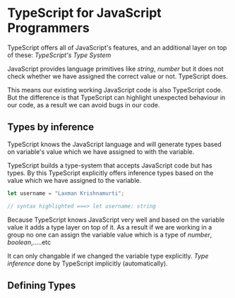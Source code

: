 # TypeScript for JavaScript Programmers

TypeScript offers all of JavaScript's features, and an additional layer on top of these: _TypeScript's Type System_

JavaScript provides language primitives like _string_, _number_ but it does not check whether we have assigned the correct value or not. TypeScript does.

This means our existing working JavaScript code is also TypeScript code. But the difference is that TypeScript can highlight unexpected behaviour in our code, as a result we can avoid bugs in our code.

## Types by inference

TypeScript knows the JavaScript language and will generate types based on variable's value which we have assigned to with the variable.

TypeScript builds a type-system that accepts JavaScript code but has types. By this TypeScript explicitly offers inference types based on the value which we have assigned to the variable.

```js
let username = "Laxman Krishnamurti";

// syntax highlighted ===> let username: string
```

Because TypeScript knows JavaScript very well and based on the variable value it adds a type layer on top of it. As a result if we are working in a group no one can assign the variable value which is a type of _number_, _boolean_,.....etc

It can only changable if we changed the variable type explicitly. _Type inference_ done by TypeScript implicitly (automatically).

## Defining Types
